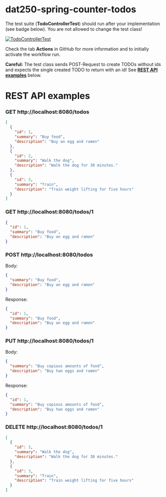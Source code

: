 # dat250-spring-counter-todos

The test suite (**TodoControllerTest**) should run after your implementation (see badge below). You are not allowed to change the test class!

[![TodoControllerTest](../../actions/workflows/main.yml/badge.svg)](../../actions/workflows/main.yml)

Check the tab **Actions** in GitHub for more information and to initially activate the workflow run.

**Careful:** The test class sends POST-Request to create TODOs without ids and expects the single created TODO to return with an id!
See **[REST API examples](https://github.com/selabhvl/dat250-spring-counters-todos/tree/main#rest-api-examples)** below.

# REST API examples

### **GET** http://localhost:8080/todos
```json
[
  {
    "id": 1,
    "summary": "Buy food",
    "description": "Buy an egg and ramen"
  },
  {
    "id": 2,
    "summary": "Walk the dog",
    "description": "Walk the dog for 30 minutes."
  },
  {
    "id": 3,
    "summary": "Train",
    "description": "Train weight lifting for five hours"
  }
]
```

### **GET** http://localhost:8080/todos/1
```json
{
  "id": 1,
  "summary": "Buy food",
  "description": "Buy an egg and ramen"
}
```

### **POST** http://localhost:8080/todos

Body:
```json
{
  "summary": "Buy food",
  "description": "Buy an egg and ramen"
}
```
Response:
```json
{
  "id": 1,
  "summary": "Buy food",
  "description": "Buy an egg and ramen"
}
```
### PUT http://localhost:8080/todos/1

Body:
```json
{
  "summary": "Buy copious amounts of food",
  "description": "Buy two eggs and ramen"
}
```
Response:
```json
{
  "id": 1,
  "summary": "Buy copious amounts of food",
  "description": "Buy two eggs and ramen"
}
```
### DELETE http://localhost:8080/todos/1
```json
[
  {
    "id": 2,
    "summary": "Walk the dog",
    "description": "Walk the dog for 30 minutes."
  },
  {
    "id": 3,
    "summary": "Train",
    "description": "Train weight lifting for five hours"
  }
]
```

